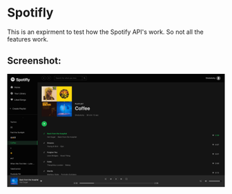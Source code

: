 # Spotifly

This is an expirment to test how the Spotify API's work. So not all the features work.

## Screenshot:

![alt text](screenshots/Playlist.png 'Screenshot of playlist screen')
